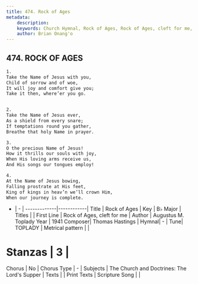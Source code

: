 ```yaml
---
title: 474. Rock of Ages
metadata:
    description: 
    keywords: Church Hymnal, Rock of Ages, Rock of Ages, cleft for me, 
    author: Brian Onang'o
---
```



## 474. ROCK OF AGES

```txt
1.
Take the Name of Jesus with you,
Child of sorrow and of woe,
It will joy and comfort give you;
Take it then, where’er you go.


2.
Take the Name of Jesus ever,
As a shield from every snare;
If temptations round you gather,
Breathe that holy Name in prayer.

3.
O the precious Name of Jesus!
How it thrills our souls with joy,
When His loving arms receive us,
And His songs our tongues employ!

4.
At the Name of Jesus bowing,
Falling prostrate at His feet,
King of kings in heav’n we’ll crown Him,
When our journey is complete.
```

- |   -  |
-------------|------------|
Title | Rock of Ages |
Key | B♭ Major |
Titles |  |
First Line | Rock of Ages, cleft for me |
Author | Augustus M. Toplady 
Year | 1941
Composer| Thomas Hastings |
Hymnal|  - |
Tune| TOPLADY |
Metrical pattern | |
# Stanzas | 3 |
Chorus | No |
Chorus Type | - |
Subjects | The Church and Doctrines: The Lord's Supper |
Texts |  |
Print Texts | 
Scripture Song |  |
  
